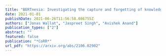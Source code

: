 ```yaml
---
title: "BERTnesia: Investigating the capture and forgetting of knowledge in BERT"
date: 2021-01-01
publishDate: 2021-06-26T11:56:58.086755Z
authors: ["Jonas Wallat", "Jaspreet Singh", "Avishek Anand"]
publication_types: ["2"]
abstract: ""
featured: false
publication: "*CoRR*"
url_pdf: "https://arxiv.org/abs/2106.02902"
---
```



